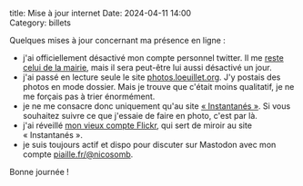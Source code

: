 title: Mise à jour internet
Date: 2024-04-11 14:00  
Category: billets

Quelques mises à jour concernant ma présence en ligne : 

- j'ai officiellement désactivé mon compte personnel twitter. Il me [reste celui de la mairie](https://twitter.com/nicoloeuillet), mais il sera peut-être lui aussi désactivé un jour.
- j'ai passé en lecture seule le site [photos.loeuillet.org](https://photos.loeuillet.org/). J'y postais des photos en mode dossier. Mais je trouve que c'était moins qualitatif, je ne me forçais pas à trier énormément. 
- je ne me consacre donc uniquement qu'au site [« Instantanés »](https://instantanes.loeuillet.org/). Si vous souhaitez suivre ce que j'essaie de faire en photo, c'est par là. 
- j'ai réveillé [mon vieux compte Flickr](https://www.flickr.com/photos/nicolasloeuillet), qui sert de miroir au site «&nbsp;Instantanés&nbsp;».
- je suis toujours actif et dispo pour discuter sur Mastodon avec mon compte [piaille.fr/@nicosomb](https://piaille.fr/@nicosomb). 

Bonne journée ! 